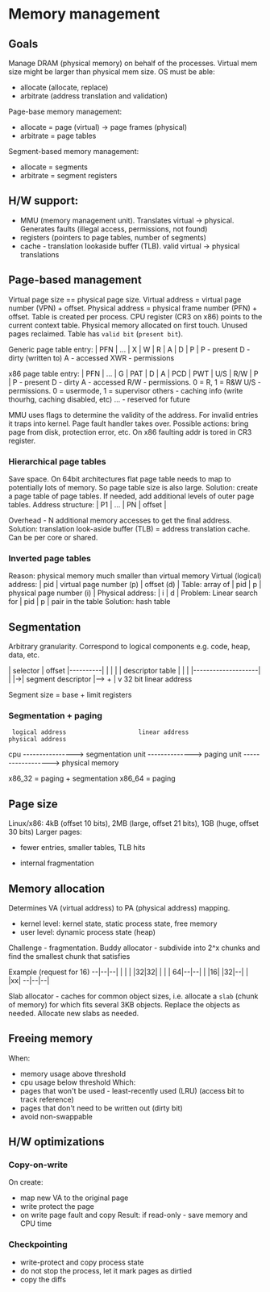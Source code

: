 # Memory management

## Goals

Manage DRAM (physical memory) on behalf of the processes. Virtual mem size might be larger than physical mem size.
OS must be able:
- allocate (allocate, replace)
- arbitrate (address translation and validation)

Page-base memory management:
- allocate = page (virtual) -> page frames (physical)
- arbitrate = page tables

Segment-based memory management:
- allocate = segments
- arbitrate = segment registers

## H/W support:
- MMU (memory management unit). Translates virtual -> physical. Generates faults (illegal access, permissions, not found)
- registers (pointers to page tables, number of segments)
- cache - translation lookaside buffer (TLB). valid virtual -> physical translations

## Page-based management

Virtual page size == physical page size. Virtual address =  virtual page number (VPN) + offset. Physical address =  physical frame number (PFN) + offset. 
Table is created per process. CPU register (CR3 on x86) points to the current context table. Physical memory allocated on first touch. Unused pages reclaimed. Table has `valid bit` (`present bit`). 

Generic page table entry:
| PFN | ... | X | W | R | A | D | P |
P - present
D - dirty (written to)
A - accessed
XWR - permissions

x86 page table entry:
| PFN | ... | G | PAT | D | A | PCD | PWT | U/S | R/W | P |
P - present
D - dirty
A - accessed
R/W - permissions. 0 = R, 1 = R&W
U/S - permissions. 0 = usermode, 1 = supervisor
others - caching info (write thourhg, caching disabled, etc)
... - reserved for future

MMU uses flags to determine the validity of the address. For invalid entries it traps into kernel. Page fault handler takes over. Possible actions: bring page from disk, protection error, etc. On x86 faulting addr is tored in CR3 register.

### Hierarchical page tables 

Save space. On 64bit architectures flat page table needs to map to potentially lots of memory. So page table size is also large. Solution: create a page table of page tables. If needed, add additional levels of outer page tables.
Address structure:
| P1 | ... | PN | offset |

Overhead - N additional memory accesses to get the final address. Solution: translation look-aside buffer (TLB) = address translation cache. Can be per core or shared.

### Inverted page tables

Reason: physical memory much smaller than virtual memory
Virtual (logical) address: | pid | virtual page number (p) | offset (d) |
Table: array of | pid | p | physical page number (i) |
Physical address: | i | d |
Problem: Linear search for | pid | p | pair in the table
Solution: hash table

## Segmentation

Arbitrary granularity. Correspond to logical components e.g. code, heap, data, etc.

| selector | offset |----------|
  |                            |
  |  | descriptor table   |    |
  |  |--------------------|    |
  |->| segment descriptor |--> +
                               |
                               v
                               32 bit linear address

Segment size = base + limit registers

### Segmentation + paging           

     logical address                    linear address               physical address
cpu ----------------> segmentation unit --------------> paging unit ------------------> physical memory

x86_32 = paging + segmentation
x86_64 = paging

## Page size

Linux/x86: 4kB (offset 10 bits), 2MB (large, offset 21 bits), 1GB (huge, offset 30 bits)
Larger pages:
+ fewer entries, smaller tables, TLB hits
- internal fragmentation

## Memory allocation

Determines VA (virtual address) to PA (physical address) mapping.

- kernel level: kernel state, static process state, free memory
- user level: dynamic process state (heap)

Challenge - fragmentation.
Buddy allocator - subdivide into 2^x chunks and find the smallest chunk that satisfies

Example (request for 16)
--|--|--|
  |  |  |
  |32|32|
  |  |  |
64|--|--|
  |  |16|
  |32|--|
  |  |xx|
--|--|--|

Slab allocator - caches for common object sizes, i.e. allocate a `slab` (chunk of memory) for which fits several 3KB objects. Replace the objects as needed. Allocate new slabs as needed.

## Freeing memory

When:
- memory usage above threshold
- cpu usage below threshold
Which:
- pages that won't be used - least-recently used (LRU) (access bit to track reference)
- pages that don't need to be written out (dirty bit)
- avoid non-swappable

## H/W optimizations

### Copy-on-write

On create:
- map new VA to the original page
- write protect the page
- on write page fault and copy
Result: if read-only - save memory and CPU time

### Checkpointing

- write-protect and copy process state
- do not stop the process, let it mark pages as dirtied
- copy the diffs
